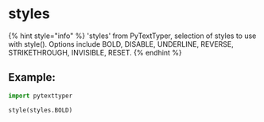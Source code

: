 # styles

{% hint style="info" %}
'styles' from PyTextTyper, selection of styles to use with style(). Options include BOLD, DISABLE, UNDERLINE, REVERSE, STRIKETHROUGH, INVISIBLE, RESET.
{% endhint %}

## Example:

```python
import pytexttyper

style(styles.BOLD)
```
